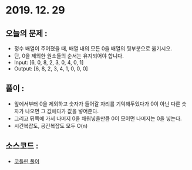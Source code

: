 # 2019. 12. 29

## 오늘의 문제 : 

- 정수 배열이 주어졌을 때, 배열 내의 모든 0을 배열의 뒷부분으로 옮기시오.
- 단, 0을 제외한 원소들의 순서는 유지되어야 합니다.
- Input: [6, 0, 8, 2, 3, 0, 4, 0, 1]
- Output: [6, 8, 2, 3, 4, 1, 0, 0, 0]

## 풀이 : 

- 앞에서부터 0을 제외하고 숫자가 들어갈 자리를 기억해두었다가 0이 아닌 다른 숫자가 나오면 그 값에다가 값을 넣어준다.
- 그리고 뒤쪽에 가서 나머지 0을 채워넣을만큼 0이 모이면 나머지는 0을 넣는다.
- 시간복잡도, 공간복잡도 모두 O(n)

## 소스코드 : 

- [코틀린 풀이](../../src/main/java/dev/haenara/mailprogramming/solution/y2019/m12/d29/Solution191229.kt)